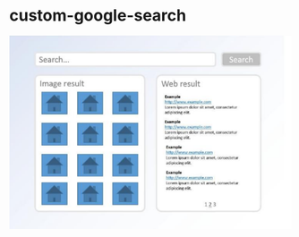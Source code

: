 # custom-google-search

![alt text](https://github.com/grdeveloper/custom-google-search/blob/master/src/assets/Capture.PNG)
